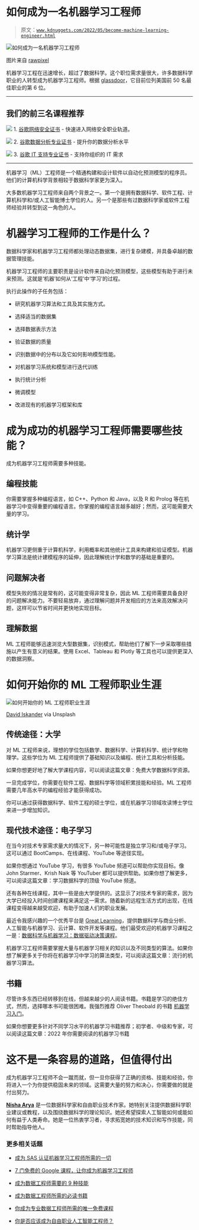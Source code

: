 # 如何成为一名机器学习工程师

> 原文：[`www.kdnuggets.com/2022/05/become-machine-learning-engineer.html`](https://www.kdnuggets.com/2022/05/become-machine-learning-engineer.html)

![如何成为一名机器学习工程师](img/547f3447eda61616a6ce304a0c53232b.png)

图片来自 [rawpixel](https://www.freepik.com/free-photo/robot-handshake-human-background-futuristic-digital-age_17850426.htm#query=machine%20learning&position=23&from_view=search)

机器学习工程在迅速增长，超过了数据科学。这个职位需求量很大，许多数据科学职业的人转型成为机器学习工程师。根据 [glassdoor](https://www.glassdoor.com/List/Best-Jobs-in-America-LST_KQ0,20.htm)，它目前位列美国前 50 名最佳职业的第 6 位。

* * *

## 我们的前三名课程推荐

![](img/0244c01ba9267c002ef39d4907e0b8fb.png) 1\. [谷歌网络安全证书](https://www.kdnuggets.com/google-cybersecurity) - 快速进入网络安全职业轨道。

![](img/e225c49c3c91745821c8c0368bf04711.png) 2\. [谷歌数据分析专业证书](https://www.kdnuggets.com/google-data-analytics) - 提升你的数据分析水平

![](img/0244c01ba9267c002ef39d4907e0b8fb.png) 3\. [谷歌 IT 支持专业证书](https://www.kdnuggets.com/google-itsupport) - 支持你组织的 IT 需求

* * *

机器学习（ML）工程师是一个精通构建和设计软件以自动化预测模型的程序员。他们的计算机科学背景相较于数据科学家更为深入。

大多数机器学习工程师来自两个背景之一。第一个是拥有数据科学、软件工程、计算机科学和/或人工智能博士学位的人。另一个是那些有过数据科学家或软件工程师经验并转型到这一角色的人。

# 机器学习工程师的工作是什么？

数据科学家和机器学习工程师都处理动态数据集，进行复杂建模，并具备卓越的数据管理技能。

机器学习工程师的主要职责是设计软件来自动化预测模型，这些模型有助于进行未来预测。这就是‘机器’如何从‘工程’中‘学习’的过程。

执行此操作的子任务包括：

+   研究机器学习算法和工具及其实施方式。

+   选择适当的数据集

+   选择数据表示方法

+   验证数据的质量

+   识别数据中的分布以及它如何影响模型性能。

+   对机器学习系统和模型进行迭代训练

+   执行统计分析

+   微调模型

+   改进现有的机器学习框架和库

# 成为成功的机器学习工程师需要哪些技能？

成为机器学习工程师需要多种技能。

## 编程技能

你需要掌握多种编程语言，如 C++、Python 和 Java，以及 R 和 Prolog 等在机器学习中变得重要的编程语言。你掌握的编程语言越多越好；然而，这可能需要大量的学习。

## 统计学

机器学习更侧重于计算机科学，利用概率和其他统计工具来构建和验证模型。机器学习算法是统计建模程序的延伸，因此理解统计学和数学的基础是重要的。

## 问题解决者

模型失败的情况是常有的，这可能变得非常复杂，因此 ML 工程师需要具备良好的问题解决能力。不要轻易放弃，通过理解问题并开发相应的方法来高效解决问题，这样可以节省时间并更快地实现目标。

## 理解数据

ML 工程师能够迅速浏览大型数据集，识别模式，帮助他们了解下一步采取哪些措施以产生有意义的结果。使用 Excel、Tableau 和 Plotly 等工具也可以提供更深入的数据洞察。

# 如何开始你的 ML 工程师职业生涯

![如何开始你的 ML 工程师职业生涯](img/356ac9ab801c880c7afaa8caa15cb505.png)

[David Iskander](https://unsplash.com/@diskander) via Unsplash

## 传统途径：大学

对 ML 工程师来说，理想的学位包括数学、数据科学、计算机科学、统计学和物理学。这些学位为 ML 工程师提供了基础知识以及编程、统计工具和分析技能。

如果你想更好地了解大学课程内容，可以阅读这篇文章：免费大学数据科学资源。

一旦完成学位，你需要在软件工程、数据科学等领域积累技能和经验。ML 工程师需要几年高水平的编程经验才能获得成功。

你可以通过获得数据科学、软件工程的硕士学位，或在机器学习领域攻读博士学位来进一步增加知识。

## 现代技术途径：电子学习

在当今对技术专家需求量大的情况下，另一种可能性是独立学习和/或电子学习。这可以通过 BootCamps、在线课程、YouTube 等途径实现。

如果你想通过 YouTube 学习，有很多 YouTube 频道可以帮助你实现目标。像 John Starmer、Krish Naik 等 YouTuber 都可以提供帮助。如果你想了解更多，可以阅读这篇文章：学习数据科学的顶级 YouTube 频道。

还有各种在线课程，其中一些是由大学提供的。这显示了对技术专家的需求，因为大学已经投入时间创建课程来满足这一需求。随着新的远程生活方式的出现，在线课程变得越来越受欢迎，有助于加速人们的职业发展。

最近令我感兴趣的一个优秀平台是 [Great Learning](https://www.mygreatlearning.com/)，提供数据科学与商业分析、人工智能与机器学习、云计算、软件开发等课程。他们最受欢迎的机器学习课程之一是：[数据科学与机器学习：数据驱动决策课程](https://www.mygreatlearning.com/mit-data-science-machine-learning-program)。

机器学习工程师需要掌握大量与机器学习相关的知识以及不同类型的算法。如果你想了解更多关于你将在机器学习中学习的算法类型，可以阅读这篇文章：流行的机器学习算法。

## 书籍

尽管许多东西已经转移到在线，但越来越少的人阅读书籍。书籍是学习的绝佳方式，然而，选择哪本书可能很困难。我强烈推荐 Oliver Theobald 的书籍 [机器学习入门](https://www.amazon.in/dp/B06VXKBLNG?tag=hackr0df-21)。

如果你想要更多针对不同学习水平的机器学习书籍推荐；初学者、中级和专家，可以阅读这篇文章：2022 年你需要阅读的机器学习书籍

# 这不是一条容易的道路，但值得付出

成为机器学习工程师不会一蹴而就，但一旦你获得了正确的资格、技能和经验，你将进入一个为你提供稳固未来的领域。这需要大量的努力和决心，你需要做的就是付出努力。

**[Nisha Arya](https://www.linkedin.com/in/nisha-arya-ahmed/)** 是一位数据科学家和自由职业技术作家。她特别关注提供数据科学职业建议或教程，以及围绕数据科学的理论知识。她还希望探索人工智能如何或能如何有益于人类寿命。她是一位热衷学习者，寻求拓宽她的技术知识和写作技能，同时帮助指导他人。

### 更多相关话题

+   [成为 SAS 认证机器学习工程师所需的一切](https://www.kdnuggets.com/2023/11/sas-everything-need-become-sas-certified-machine-learning-engineer)

+   [7 门免费的 Google 课程，让你成为机器学习工程师](https://www.kdnuggets.com/7-free-google-courses-to-become-a-machine-learning-engineer)

+   [成为数据工程师需要的 9 种技能](https://www.kdnuggets.com/2021/03/9-skills-become-data-engineer.html)

+   [成为数据工程师所需的必读书籍](https://www.kdnuggets.com/2022/10/essential-books-need-become-data-engineer.html)

+   [你成为专业数据工程师所需的唯一免费课程](https://www.kdnuggets.com/the-only-free-course-you-need-to-become-a-professional-data-engineer)

+   [你是否应该成为自由职业人工智能工程师？](https://www.kdnuggets.com/2021/12/ucsd-become-freelance-artificial-intelligence-engineer.html)
